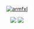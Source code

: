 <p align="center">
  <a href="https://github.com/OrchideeKnopf">
    <img src="https://discord.c99.nl/widget/theme-4/724697381643485224.png" alt="armfxl"/>
     </a>
</p>

<p align="center">
   <tr>
     <td align="center" style="padding=0;width=50%;">
       <img src="https://github-readme-stats.vercel.app/api/?username=OrchideeKnopf&title_color=4F8CC9&text_color=9f9f9f&show_icons=true&bg_color=00000000&hide_border=true&icon_color=4F8CC9&hide_title=true&count_private=true&include_all_commits=true&enable_animations=true" />
     </td>
         <td align="center" style="padding=0;width=50%;">
       <img src="https://github-readme-stats.vercel.app/api/top-langs/?username=OrchideeKnopf&title_color=4F8CC9&text_color=9f9f9f&show_icons=true&bg_color=00000000&hide_border=true&icon_color=4F8CC9&hide_title=true&count_private=true&enable_animations=true" />
     </td>
   </tr>
 </p>
